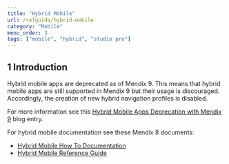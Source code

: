 ```yaml
---
title: "Hybrid Mobile"
url: /refguide/hybrid-mobile
category: "Mobile"
menu_order: 3
tags: ["mobile", "hybrid", "studio pro"]
---
```


## 1 Introduction

Hybrid mobile apps are deprecated as of Mendix 9. This means that hybrid mobile apps are still supported in Mendix 9 but their usage is discouraged. Accordingly, the creation of new hybrid navigation profiles is disabled.

For more information see this [Hybrid Mobile Apps Deprecation with Mendix 9](https://www.mendix.com/blog/hybrid-mobile-apps-deprecation-with-mendix-9/) blog entry.

For hybrid mobile documentation see these Mendix 8 documents:

* [Hybrid Mobile How To Documentation](/howto8/mobile/hybrid-mobile)
* [Hybrid Mobile Reference Guide](/refguide8/hybrid-mobile)


